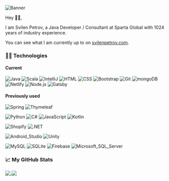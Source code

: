 ![Banner](https://user-images.githubusercontent.com/15944458/100350354-a9ed9980-2fe1-11eb-8c2d-4981a127c258.jpg)

Hey 👋🏻,

I am Svilen Petrov, a Java Developer / Consultant at Sparta Global with 1024 years of industry experience.

You can see what I am currently up to on [svilenpetrov.com](http://svilenpetrov.com).

### 👨‍💻 Technologies

#### Current

![Java](https://img.shields.io/badge/Java-ED8B00?style=flat&logo=java&logoColor=white)
![Scala](https://img.shields.io/badge/Scala-DE3423?style=flat&logo=scala&logoColor=white)
![IntelliJ](https://img.shields.io/badge/IntelliJ-000000?style=flat&logo=intellij-idea&logoColor=white)
![HTML](https://img.shields.io/badge/HTML-E34F26?style=flat&logo=html5&logoColor=white)
![CSS](https://img.shields.io/badge/CSS-1572B6?style=flat&logo=css3&logoColor=white)
![Bootstrap](https://img.shields.io/badge/Bootstrap-563D7C?style=flat&logo=bootstrap&logoColor=white)
![Git](https://img.shields.io/badge/Git-F05032?style=flat&logo=git&logoColor=white)
![mongoDB](https://img.shields.io/badge/mongoDB-3FA037?style=flat&logo=mongodb&logoColor=white)
![Netlify](https://img.shields.io/badge/Netlify-00C7B7?style=flat&logo=netlify&logoColor=white)
![Node.js](https://img.shields.io/badge/Node.js-43853D?style=flat&logo=node.js&logoColor=white)
![Gatsby](https://img.shields.io/badge/Gatsby-663399?style=flat&logo=gatsby&logoColor=white)


#### Previously used

![Spring](https://img.shields.io/badge/Spring-6DB33F?style=flat&logo=spring&logoColor=white)
![Thymeleaf](https://img.shields.io/badge/Thymeleaf-005f0f?style=flat&logo=data%3Aimage%2Fpng%3Bbase64%2CiVBORw0KGgoAAAANSUhEUgAAAHYAAAB2CAMAAAAqeZcjAAAAY1BMVEX%2F%2F%2F%2BuqZ%2F%2F%2F%2F%2BuqZ%2F%2F%2F%2F%2BuqZ%2F%2F%2F%2F%2BuqZ%2F%2F%2F%2F%2BuqZ%2F%2F%2F%2F%2BuqZ%2F%2F%2F%2F%2BuqZ%2F%2F%2F%2F%2BuqZ%2F%2F%2F%2F%2BuqZ%2F%2F%2F%2F%2BuqZ%2F%2F%2F%2F%2BuqZ%2F%2F%2F%2F%2BuqZ%2F%2F%2F%2F%2BuqZ%2F%2F%2F%2F%2BuqZ%2F%2F%2F%2F%2BuqZ%2F%2F%2F%2F%2BuqZ%2F%2F%2F%2F%2BvlgvXAAAAH3RSTlMAEBAgIDAwQEBQUGBgcHCAgJCQoKCwsMDA0NDg4PDwFagsVAAAA51JREFUeNrFmgnuszoMxCdspexrd4jvf8on3mdJFaX%2F1CgJvwuMxrXHJCmOIIhwBF2AA6gaHEA2H2E2mY8wG8xHmA0edITZC9EBZgeiAd6piCiCR84hgII8m21zACn5Nauui2oy%2BzUbTz1YlRL4otSLavC%2F6g2eUOM%2F1QctpL4K%2FHxXvXkrsB5ZdaHwVWB9VwBY9QUfnJ6sOpBHs7VeqfowG97Xqj42Xj59qM6Bh15aq3owe57Wqh6WgGr1Qg9WZQbXY7NSZSIPVj9Vb%2B5%2FVf2ew0zquIEXWlb1YracWDVfqbrMxfiqN1Qd56KqNTMtqsmLfJg9PzUzxfzd9M4cuKzvWtVpLqpeMxyIxUzuzdbTWpUYh7mYPzXDIYGOGHe5eLrqN2oORLdmuZMYHtcbOTYb9vqd6fQREszNnai%2BbwwOkzoT1VcFINtUvbkS5RauaJPUfvcy%2BVYLMw%2FY4Pwhys10o20K2%2BHA3EMAyaqFLW68sJ70JyM3kyOzp15vUXMzOTGr8rveYjoDCAYiF2bjnqu7%2BbNGD7Jl1mCU6RWAdCZbZg1GmZx%2FVttmw%2FKpv%2FKMAQQXIrtmVT7qPxgVT6tVs2E76b8owd9MFs3yjBoKzF8vlsxy1hsKzHNjz2xsEtUlOA7tmVW9NnA3Flhutpy0gdZUYLnZ0Fjf6WwuMJPJTuLf4S%2BmwFBg4RdUrU2UMEWE%2FAvqx16qZrJp1qhagzP4JyI7qs8TTEtux6mnNOaSuZfk59nYMDa5oJcEh%2Fe7Zr5%2FuqChn3n9ZrY291J0I8ZaUqjJ1tiIhqe2NTZMgp%2BYDGOTzSShw0%2Bc9Tda2diIhgfjn9smfZGMAvIarxMCAquyMD5tW5Vsmx1hjPL72DQkpgH2L4FeSRNC%2FCVz1R%2Fk%2FO0tJwUjz%2BMpXp9ZrY4so1fcjYcb%2BQowy%2FaKC%2By0xGvZlofVbYnXsjkH%2Fx4egVT2%2B0uKfPHIO5n%2FgbKPBiKudlQfkNFbUZ0TyKhZtTSrytedcQONAKLdqhdIUXphUsYeNseTvJVrADfaSwI57SKrgIr8%2FLBMzHf9L9rJgF08tT4DBXmY2NUIKUCWxBZeK0P9BDC7z4kV%2FRVIaB8ZdhNegdRHE6%2BIgcazKtMcoorsEFWkvlWZ%2BRBVDCRiTmGFSJaICRifvXwJwHgs81zBJoPvAjOVb6uM%2BYJkCOCAoPlbNIIjouFrebsIDomarVLfCjgnaW7vYfkaigieiNKiWUhT2Oc%2F%2FU5zJsGP4J4AAAAASUVORK5CYII%3D&logoColor=white)

![Python](https://img.shields.io/badge/Python-3776AB?style=flat&logo=python&logoColor=white)
![C#](https://img.shields.io/badge/C%23-239120?style=flat&logo=c-sharp&logoColor=white)
![JavaScript](https://img.shields.io/badge/JavaScript-323330?style=flat&logo=javascript&logoColor=white)
![Kotlin](https://img.shields.io/badge/Kotlin-0095D5?&style=flat&logo=kotlin&logoColor=white)

![Shopify](https://img.shields.io/badge/Shopify-7AB55C?style=flat&logo=shopify&logoColor=white)
![.NET](https://img.shields.io/badge/.NET-5C2D91?style=flat&logo=.net&logoColor=white)

![Android_Studio](https://img.shields.io/badge/Android_Studio-3DDC84?style=flat&logo=android&logoColor=white)
![Unity](https://img.shields.io/badge/Unity-100000?style=flat&logo=unity&logoColor=white)

![MySQL](https://img.shields.io/badge/MySQL-00000F?style=flat&logo=mysql&logoColor=white)
![SQLite](https://img.shields.io/badge/SQLite-07405E?style=flat&logo=sqlite&logoColor=white)
![Firebase](https://img.shields.io/badge/Firebase-FFCA28?style=flat&logo=firebase&logoColor=black)
![Microsoft_SQL_Server](https://img.shields.io/badge/Microsoft_SQL_Server-CC2927?style=flat&logo=microsoft-sql-server&logoColor=white)

### 📈 My GitHub Stats

<a href="https://github.com/waLLxAck/">
  <img align="center" src="https://github-readme-stats.vercel.app/api/top-langs/?username=waLLxAck&repo=github-readme-stats" />
</a>
<a href="https://github.com/waLLxAck/">
  <img align="center" src="https://github-readme-stats.vercel.app/api?username=waLLxAck&count_private=true" />
</a>
